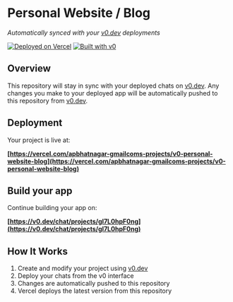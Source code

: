 # Personal Website / Blog

*Automatically synced with your [v0.dev](https://v0.dev) deployments*

[![Deployed on Vercel](https://img.shields.io/badge/Deployed%20on-Vercel-black?style=for-the-badge&logo=vercel)](https://vercel.com/apbhatnagar-gmailcoms-projects/v0-personal-website-blog)
[![Built with v0](https://img.shields.io/badge/Built%20with-v0.dev-black?style=for-the-badge)](https://v0.dev/chat/projects/gI7L0hpF0ng)

## Overview

This repository will stay in sync with your deployed chats on [v0.dev](https://v0.dev).
Any changes you make to your deployed app will be automatically pushed to this repository from [v0.dev](https://v0.dev).

## Deployment

Your project is live at:

**[https://vercel.com/apbhatnagar-gmailcoms-projects/v0-personal-website-blog](https://vercel.com/apbhatnagar-gmailcoms-projects/v0-personal-website-blog)**

## Build your app

Continue building your app on:

**[https://v0.dev/chat/projects/gI7L0hpF0ng](https://v0.dev/chat/projects/gI7L0hpF0ng)**

## How It Works

1. Create and modify your project using [v0.dev](https://v0.dev)
2. Deploy your chats from the v0 interface
3. Changes are automatically pushed to this repository
4. Vercel deploys the latest version from this repository